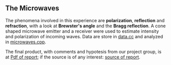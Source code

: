 ## The Microwaves

The phenomena involved in this experience are **polarization**, **reflection** and **refraction**, with a look at **Brewster's angle** and the **Bragg reflection**. A cone shaped microwave emitter and a receiver were used to estimate intensity and polarization of incoming waves. Data are store in [data.cc](/Microwaves/data.cc) and analyzed in [microwaves.cpp](/Microwaves/microwaves.cpp).

The final product, with comments and hypotesis from our project group, is at [Pdf of report](/Microwaves/microwaves_report.pdf); if the source is of any interest: [source of report](/Microwaves/microwaves_report.tex).

